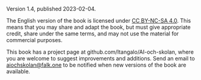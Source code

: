 Version 1.4, published 2023-02-04.

The English version of the book is licensed under [CC BY-NC-SA 4.0][1]. This means that you may share and adapt the book, but must give appropriate credit, share under the same terms, and may not use the material for commercial purposes.

This book has a project page at github.com/Itangalo/AI-och-skolan, where you are welcome to suggest improvements and additions. Send an email to aiochskolan@falk.one to be notified when new versions of the book are available.

[1]:	https://creativecommons.org/licenses/by-nc-sa/4.0/